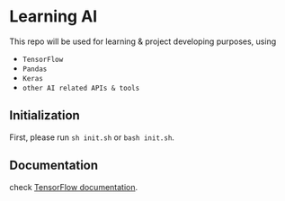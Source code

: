 # Learning AI

This repo will be used for learning & project developing purposes, using

- `TensorFlow`
- `Pandas`
- `Keras`
- `other AI related APIs & tools`

## Initialization

First, please run `sh init.sh` or `bash init.sh`.

## Documentation

check [TensorFlow documentation]([https://docs.brew.sh/](https://www.tensorflow.org/tutorials)).
